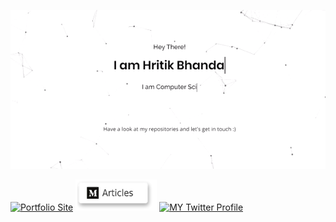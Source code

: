 ![About Me](https://github.com/hritikbhandari/hritikbhandari/raw/master/readme.gif)

<a title="Portfolio, hritikbhandari.tech" href="https://hritikbhandari.tech"><img alt="Portfolio Site" src="https://github.com/hritikbhandari/hritikbhandari/raw/master/icons/portfolio.png" width="130" /></a> 
<a title="Articles" href="https://medium.com/@bhandari.hritik"><img alt="My Blog" src="https://github.com/hritikbhandari/hritikbhandari/raw/master/icons/articles.png" width="130" /></a> 
<a title="Twitter Profile" href="https://twitter.com/bhandarihritik"><img alt="MY Twitter Profile" src="https://github.com/hritikbhandari/hritikbhandari/raw/master/icons/twitter.png" width="130" /></a>